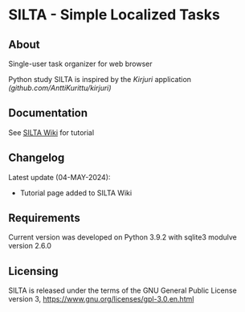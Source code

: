 # SILTA - Simple Localized Tasks

## About
Single-user task organizer for web browser

Python study SILTA is inspired by the *Kirjuri* application *(github.com/AnttiKurittu/kirjuri)*

## Documentation
See [SILTA Wiki](https://github.com/muonato/silta/wiki/Tutorial) for tutorial

## Changelog
Latest update (04-MAY-2024):
  - Tutorial page added to SILTA Wiki

## Requirements
Current version was developed on Python 3.9.2 with sqlite3 modulve version 2.6.0

## Licensing
SILTA is released under the terms of the GNU General Public License version 3, https://www.gnu.org/licenses/gpl-3.0.en.html
